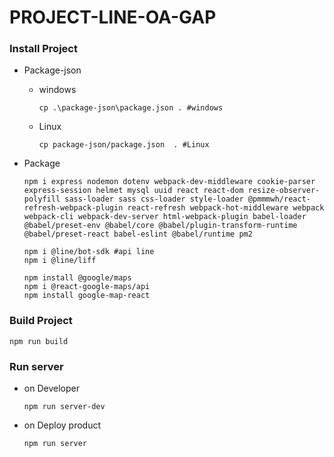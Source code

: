 ﻿# PROJECT-LINE-OA-GAP

### Install Project
   - Package-json
      - windows
         ```
         cp .\package-json\package.json . #windows
         ```

      - Linux
         ```
         cp package-json/package.json  . #Linux
         ```

   - Package
      ```
      npm i express nodemon dotenv webpack-dev-middleware cookie-parser express-session helmet mysql uuid react react-dom resize-observer-polyfill sass-loader sass css-loader style-loader @pmmmwh/react-refresh-webpack-plugin react-refresh webpack-hot-middleware webpack webpack-cli webpack-dev-server html-webpack-plugin babel-loader @babel/preset-env @babel/core @babel/plugin-transform-runtime @babel/preset-react babel-eslint @babel/runtime pm2

      npm i @line/bot-sdk #api line
      npm i @line/liff

      npm install @google/maps
      npm i @react-google-maps/api  
      npm install google-map-react
      ```

### Build Project
   ```
   npm run build
   ```
   
### Run server 
   - on Developer
      ```
      npm run server-dev
      ```
   
   - on Deploy product
      ```
      npm run server
      ```
